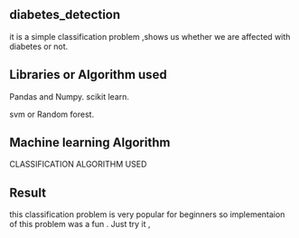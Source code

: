 ## diabetes_detection

it is a simple classification problem ,shows us whether we are affected with diabetes or not.

## Libraries or Algorithm used 

Pandas and Numpy. 
scikit learn.

svm or Random forest.

## Machine learning Algorithm 
 CLASSIFICATION ALGORITHM USED 
## Result

this classification problem is very popular for beginners so implementaion of this problem was a fun .
Just try it ,

